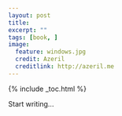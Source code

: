 ```yaml
---
layout: post
title: 
excerpt: ""
tags: [book, ]
image:
  feature: windows.jpg
  credit: Azeril
  creditlink: http://azeril.me
---
```


{% include _toc.html %}

Start writing...
